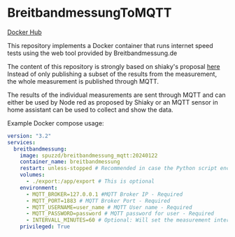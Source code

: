 # BreitbandmessungToMQTT

[Docker Hub](https://hub.docker.com/repository/docker/spuzzd/breitbandmessung_mqtt)

This repository implements a Docker container that runs internet speed tests using the web tool provided by Breitbandmessung.de

The content of this repository is strongly based on shiaky's proposal [here](https://community.home-assistant.io/t/automated-speedtest-with-breitbandmessung-docker-send-to-mqtt-and-read-with-node-red/544355)
Instead of only publishing a subset of the results from the measurement, the whole measurement is published through MQTT.

The results of the individual measurements are sent through MQTT and can either be used by Node red as proposed by Shiaky or an MQTT sensor in home assistant can be used to collect and show the data.

Example Docker compose usage:

```yaml
version: "3.2"
services:
  breitbandmessung:
    image: spuzzd/breitbandmessung_mqtt:20240122
    container_name: breitbandmessung
    restart: unless-stopped # Recommended in case the Python script encounters an error
    volumes:
      - ./export:/app/export # This is optional
    environment:
      - MQTT_BROKER=127.0.0.1 #MQTT Broker IP - Required
      - MQTT_PORT=1883 # MQTT Broker Port - Required
      - MQTT_USERNAME=user_name # MQTT User name - Required
      - MQTT_PASSWORD=password # MQTT password for user - Required
      - INTERVALL_MINUTES=60 # Optional: Will set the measurement interval to 60 minutes. Default is 30
    privileged: True
```
